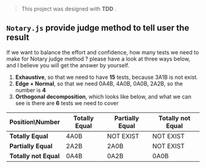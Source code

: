 
> This project was designed with **TDD** .

## `Notary.js` provide judge method to tell user the result

If we want to balance the effort and confidence, how many tests we need to make for Notary judge method ? please have a look at three ways below, and I believe you will get the answer by yourself. 

1. **Exhaustive**, so that we need to have **15** tests, because 3A1B is not exist.
2. **Edge + Normal**, so that we need 0A4B, 4A0B, 0A0B, 2A2B, so the number is **4**
3. **Orthogonal decomposition**, which looks like below, and what we can see is there are **6** tests we need to cover

| Position\Number | Totally Equal | Partially Equal | Totally not Equal |
| ------| ------ | ------ | ------ |
| **Totally Equal** | 4A0B | NOT EXIST | NOT EXIST |
| **Partially Equal** | 2A2B | 2A0B | NOT EXIST |
| **Totally not Equal** | 0A4B | 0A2B | 0A0B |
 